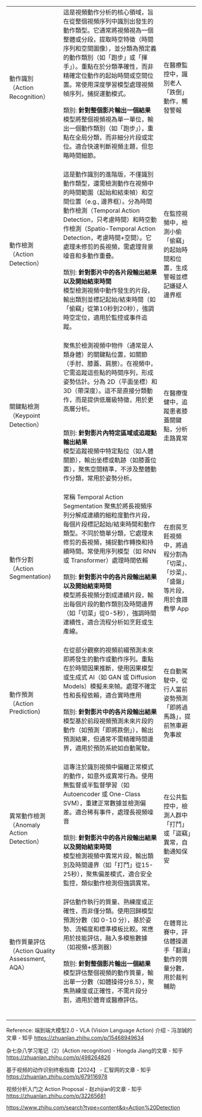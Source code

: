 

|                                        |                                                                                                                                                                                                                                                                                                   |                                             |
| -------------------------------------- | ------------------------------------------------------------------------------------------------------------------------------------------------------------------------------------------------------------------------------------------------------------------------------------------------- | ------------------------------------------- |
| 動作識別<br>（Action Recognition）           | 這是視頻動作分析的核心領域，旨在從整個視頻序列中識別出發生的動作類型。它通常將視頻視為一個整體或分段，提取時空特徵（時間序列和空間圖像），並分類為預定義的動作類別（如「跑步」或「揮手」）。重點在於分類準確性，而非精確定位動作的起始時間或空間位置。常使用深度學習模型處理視頻幀序列，捕捉運動模式。<br><br>類別: **針對整個影片輸出一個結果**<br>模型將整個視頻視為單一單位，輸出一個動作類別（如「跑步」），重點在全局分類，而非細分片段或定位。適合快速判斷視頻主題，但忽略時間細節。<br><br>                                    | 在醫療監控中，識別老人「跌倒」動作，觸發警報                      |
| 動作檢測<br>（Action Detection）             | 這是動作識別的進階版，不僅識別動作類型，還需檢測動作在視頻中的時間範圍（起始和結束幀）和空間位置（e.g., 邊界框）。分為時間動作檢測（Temporal Action Detection，只考慮時間）和時空動作檢測（Spatio-Temporal Action Detection，考慮時間+空間）。它處理未修剪的長視頻，需處理背景噪音和多動作重疊。<br><br>類別: **針對影片中的各片段輸出結果以及開始結束時間**<br>模型檢測視頻中動作發生的片段，輸出類別並標記起始/結束時間（如「偷竊」從第10秒到20秒），強調時空定位，適用於監控或事件追蹤。<br><br> | 在監控視頻中，檢測小偷「偷竊」的起始時間和位置，生成警報並標記嫌疑人邊界框       |
| 關鍵點檢測（Keypoint Detection）              | 聚焦於檢測視頻中物件（通常是人類身體）的關鍵點位置，如關節（手肘、膝蓋、肩膀）。在視頻中，它需追蹤這些點的時間序列，形成姿勢估計。分為 2D（平面坐標）和 3D（帶深度）。這不是直接分類動作，而是提供低層級特徵，用於更高層分析。<br><br><br>類別: **針對影片內特定區域或追蹤點輸出結果**<br>模型追蹤視頻中特定點位（如人體關節），輸出坐標或軌跡（如膝蓋位置），聚焦空間精準，不涉及整體動作分類，常用於姿勢分析。<br><br>                                                                    | 在醫療復健中，追蹤患者膝蓋關鍵點，分析走路異常                     |
| 動作分割<br>（Action Segmentation)          | 常稱 Temporal Action Segmentation 聚焦於將長視頻序列分解成連續的細粒度動作片段，每個片段標記起始/結束時間和動作類型。不同於簡單分類，它處理未修剪的長視頻，捕捉動作轉換和持續時間。常使用序列模型（如 RNN 或 Transformer）處理時間依賴<br><br>類別: **針對影片中的各片段輸出結果以及開始結束時間**<br>模型將長視頻分割成連續片段，輸出每個片段的動作類別及時間邊界（如「切菜」從0-5秒），強調時間連續性，適合流程分析如烹飪或生產線。<br><br>                                     | 在廚房烹飪視頻中，將過程分割為「切菜」、「炒菜」、「盛盤」等片段，用於食譜教學 App |
| 動作預測<br>（Action Prediction)            | 在從部分觀察的視頻前綴預測未來即將發生的動作或動作序列。重點在於時間因果推斷，使用因果模型或生成式 AI（如 GAN 或 Diffusion Models）模擬未來幀。處理不確定性和長程依賴，適合實時應用<br><br>類別: **針對影片中的各片段輸出結果**<br>模型基於前段視頻預測未來片段的動作（如預測「即將跌倒」），輸出預測結果，但通常不需精確時間邊界，適用於預防系統如自動駕駛。<br><br>                                                                                      | 在自動駕駛中，從行人當前姿勢預測「即將過馬路」，提前煞車避免事故            |
| 異常動作檢測（Anomaly Action Detection）       | 這專注於識別視頻中偏離正常模式的動作，如意外或異常行為。使用無監督或半監督學習（如 Autoencoder 或 One-Class SVM），重建正常數據並檢測偏差。適合稀有事件，處理長視頻噪音<br><br>類別: **針對影片中的各片段輸出結果以及開始結束時間**<br>模型檢測視頻中異常片段，輸出類別及時間邊界（如「打鬥」從15-25秒），聚焦偏差模式，適合安全監控，類似動作檢測但強調異常。<br><br>                                                                                  | 在公共監控中，檢測人群中「打鬥」或「盜竊」異常，自動通知保安              |
| 動作質量評估（Action Quality Assessment, AQA） | 評估動作執行的質量、熟練度或正確性，而非僅分類。使用回歸模型預測分數（如 0-10 分），基於姿勢、流暢度和標準模板比較。常應用於技能評估，融入多模態數據（如視頻+感測器）<br><br>類別: **針對整個影片輸出一個結果**<br>模型評估整個視頻的動作質量，輸出單一分數（如體操得分8.5），聚焦熟練度或正確性，不需片段分割，適用於體育或醫療評估。<br><br>                                                                                                         | 在體育比賽中，評估體操選手「翻滾」動作的質量分數，用於裁判輔助             |
|                                        |                                                                                                                                                                                                                                                                                                   |                                             |
|                                        |                                                                                                                                                                                                                                                                                                   |                                             |
|                                        |                                                                                                                                                                                                                                                                                                   |                                             |

Reference:
端到端大模型2.0 - VLA (Vision Language Action) 介绍 - 冯泇铖的文章 - 知乎
https://zhuanlan.zhihu.com/p/15468949634

杂七杂八学习笔记（2）(Action recognition) - Hongda Jiang的文章 - 知乎
https://zhuanlan.zhihu.com/p/498264826

基于视频的动作识别终极指南【2024】 - 汇智网的文章 - 知乎
https://zhuanlan.zhihu.com/p/679116978

视频分析入门之 Action Proposal - 赵zhijian的文章 - 知乎
https://zhuanlan.zhihu.com/p/32265681

https://www.zhihu.com/search?type=content&q=Action%20Detection